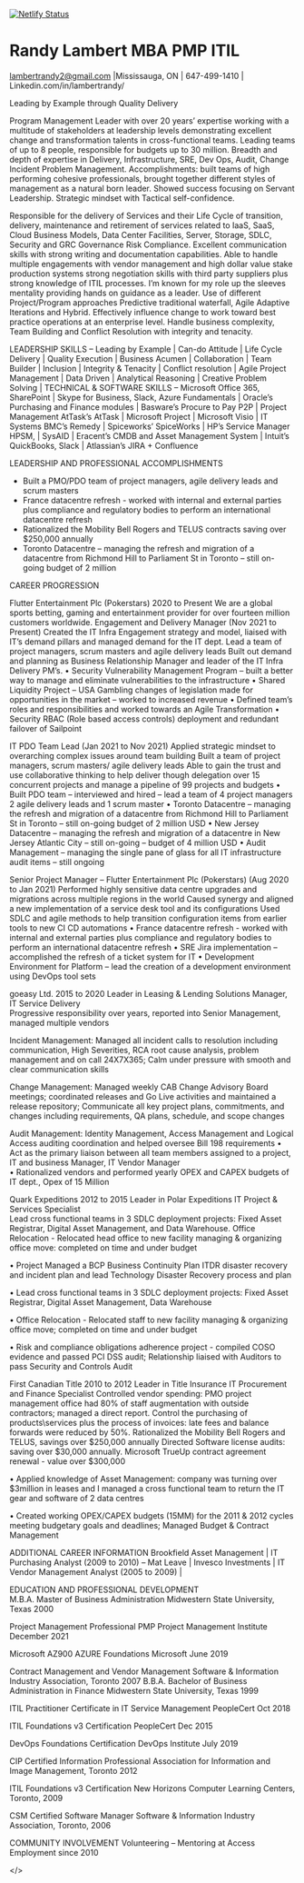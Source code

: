 [![Netlify Status](https://api.netlify.com/api/v1/badges/d7d7b33f-0367-4c73-9adc-48e6161e322b/deploy-status)](https://app.netlify.com/projects/cvrandylambert/deploys)


# Randy Lambert MBA PMP ITIL

lambertrandy2@gmail.com |Mississauga, ON | 647-499-1410 | Linkedin.com/in/lambertrandy/

Leading by Example through Quality Delivery

Program Management Leader with over 20 years’ expertise working with a multitude of stakeholders at leadership levels demonstrating excellent change and transformation talents in cross-functional teams.
Leading teams of up to 8 people, responsible for budgets up to 30 million.
Breadth and depth of expertise in Delivery, Infrastructure, SRE, Dev Ops, Audit, Change Incident Problem Management.
Accomplishments: built teams of high performing cohesive professionals, brought together different styles of management as a natural born leader. Showed success focusing on Servant Leadership. Strategic mindset with Tactical self-confidence.

Responsible for the delivery of Services and their Life Cycle of transition, delivery, maintenance and retirement of services related to IaaS, SaaS, Cloud Business Models, Data Center Facilities, Server, Storage, SDLC, Security and GRC Governance Risk Compliance.
Excellent communication skills with strong writing and documentation capabilities. Able to handle multiple engagements with vendor management and high dollar value stake production systems strong negotiation skills with third party suppliers plus strong knowledge of ITIL processes.
I’m known for my role up the sleeves mentality providing hands on guidance as a leader. Use of different Project/Program approaches Predictive traditional waterfall, Agile Adaptive Iterations and Hybrid. Effectively influence change to work toward best practice operations at an enterprise level. Handle business complexity, Team Building and Conflict Resolution with integrity and tenacity.

LEADERSHIP SKILLS – Leading by Example | Can-do Attitude | Life Cycle Delivery | Quality Execution | Business Acumen | Collaboration | Team Builder | Inclusion | Integrity & Tenacity | Conflict resolution | Agile Project Management | Data Driven | Analytical Reasoning | Creative Problem Solving | 
TECHNICAL & SOFTWARE SKILLS – Microsoft Office 365, SharePoint | Skype for Business, Slack, Azure Fundamentals | Oracle’s Purchasing and Finance modules | Basware’s Procure to Pay P2P | Project Management AtTask’s AtTask | Microsoft Project | Microsoft Visio | IT Systems BMC’s Remedy | Spiceworks’ SpiceWorks | HP’s Service Manager HPSM, | SysAID | Eracent’s CMDB and Asset Management System | Intuit’s QuickBooks, Slack | Atlassian’s JIRA + Confluence


LEADERSHIP AND PROFESSIONAL ACCOMPLISHMENTS
-	Built a PMO/PDO team of project managers, agile delivery leads and scrum masters
-	France datacentre refresh - worked with internal and external parties plus compliance and regulatory bodies to perform an international datacentre refresh
-	Rationalized the Mobility Bell Rogers and TELUS contracts saving over $250,000 annually
-	Toronto Datacentre – managing the refresh and migration of a datacentre from Richmond Hill to Parliament St in Toronto – still on-going budget of 2 million


CAREER PROGRESSION

Flutter Entertainment Plc (Pokerstars)							2020 to Present
We are a global sports betting, gaming and entertainment provider for over fourteen million customers worldwide. 
Engagement and Delivery Manager (Nov 2021 to Present)
Created the IT Infra Engagement strategy and model, liaised with IT’s demand pillars and managed demand for the IT dept.
Lead a team of project managers, scrum masters and agile delivery leads
Built out demand and planning as Business Relationship Manager and leader of the IT Infra Delivery PM’s.
•	Security Vulnerability Management Program – built a better way to manage and eliminate vulnerabilities to the infrastructure
•	Shared Liquidity Project – USA Gambling changes of legislation made for opportunities in the market – worked to increased revenue
•	Defined team’s roles and responsibilities and worked towards an Agile Transformation
•	Security RBAC (Role based access controls) deployment and redundant failover of Sailpoint

IT PDO Team Lead (Jan 2021 to Nov 2021)
Applied strategic mindset to overarching complex issues around team building
Built a team of project managers, scrum masters/ agile delivery leads
Able to gain the trust and use collaborative thinking to help deliver though delegation over 15 concurrent projects and manage a pipeline of 99 projects and budgets
•	Built PDO team – interviewed and hired – lead a team of 4 project managers 2 agile delivery leads and 1 scrum master
•	Toronto Datacentre – managing the refresh and migration of a datacentre from Richmond Hill to Parliament St in Toronto – still on-going budget of 2 million USD
•	New Jersey Datacentre – managing the refresh and migration of a datacentre in New Jersey Atlantic City – still on-going – budget of 4 million USD
•	Audit Management – managing the single pane of glass for all IT infrastructure audit items – still ongoing

Senior Project Manager – Flutter Entertainment Plc (Pokerstars) (Aug 2020 to Jan 2021)
Performed highly sensitive data centre upgrades and migrations across multiple regions in the world
Caused synergy and aligned a new implementation of a service desk tool and its configurations
Used SDLC and agile methods to help transition configuration items from earlier tools to new CI CD automations
•	France datacentre refresh - worked with internal and external parties plus compliance and regulatory bodies to perform an international datacentre refresh
•	SRE Jira implementation – accomplished the refresh of a ticket system for IT
•	Development Environment for Platform – lead the creation of a development environment using DevOps tool sets
 
goeasy Ltd. 												2015 to 2020
Leader in Leasing & Lending Solutions
Manager, IT Service Delivery 	
Progressive responsibility over years, reported into Senior Management, managed multiple vendors

Incident Management: Managed all incident calls to resolution including communication, High Severities, RCA root cause analysis, problem management and on call 24X7X365; Calm under pressure with smooth and clear communication skills

Change Management: Managed weekly CAB Change Advisory Board meetings; coordinated releases and Go Live activities and maintained a release repository; Communicate all key project plans, commitments, and changes including requirements, QA plans, schedule, and scope changes

Audit Management: Identity Management, Access Management and Logical Access auditing coordination and helped oversee Bill 198 requirements
•	Act as the primary liaison between all team members assigned to a project, IT and business
Manager, IT Vendor Manager 	
•	Rationalized vendors and performed yearly OPEX and CAPEX budgets of IT dept., Opex of 15 Million

Quark Expeditions 											2012 to 2015
Leader in Polar Expeditions
IT Project & Services Specialist 	
Lead cross functional teams in 3 SDLC deployment projects: Fixed Asset Registrar, Digital Asset Management, and Data Warehouse. Office Relocation - Relocated head office to new facility managing & organizing office move: completed on time and under budget

•	Project Managed a BCP Business Continuity Plan ITDR disaster recovery and incident plan and lead Technology Disaster Recovery process and plan

•	Lead cross functional teams in 3 SDLC deployment projects: Fixed Asset Registrar, Digital Asset Management, Data Warehouse

•	Office Relocation - Relocated staff to new facility managing & organizing office move; completed on time and under budget

•	Risk and compliance obligations adherence project - compiled COSO evidence and passed PCI DSS audit; Relationship liaised with Auditors to pass Security and Controls Audit

First Canadian Title										2010 to 2012
Leader in Title Insurance
IT Procurement and Finance Specialist
Controlled vendor spending: PMO project management office had 80% of staff augmentation with outside contractors; managed a direct report. Control the purchasing of products\services plus the process of invoices: late fees and balance forwards were reduced by 50%. Rationalized the Mobility Bell Rogers and TELUS, savings over $250,000 annually
Directed Software license audits: saving over $30,000 annually. Microsoft TrueUp contract agreement renewal - value over $300,000

•	Applied knowledge of Asset Management: company was turning over $3million in leases and I managed a cross functional team to return the IT gear and software of 2 data centres

•	Created working OPEX/CAPEX budgets (15MM) for the 2011 & 2012 cycles meeting budgetary goals and deadlines; Managed Budget & Contract Management

ADDITIONAL CAREER INFORMATION
Brookfield Asset Management | IT Purchasing Analyst (2009 to 2010) – Mat Leave | 
Invesco Investments | IT Vendor Management Analyst (2005 to 2009) |


EDUCATION AND PROFESSIONAL DEVELOPMENT   
M.B.A. Master of Business Administration 
Midwestern State University, Texas 2000

Project Management Professional PMP
Project Management Institute
December 2021

Microsoft AZ900 AZURE Foundations
Microsoft
June 2019

Contract Management and Vendor Management 
Software & Information Industry Association, Toronto 2007
B.B.A. Bachelor of Business Administration in Finance
Midwestern State University, Texas 1999

ITIL Practitioner Certificate in 
IT Service Management
PeopleCert
Oct 2018

ITIL Foundations v3 Certification
PeopleCert
Dec 2015

DevOps Foundations Certification
DevOps Institute 
July 2019

CIP Certified Information Professional
Association for Information and Image Management, Toronto 2012

ITIL Foundations v3 Certification 
New Horizons Computer Learning Centers, Toronto, 2009

CSM Certified Software Manager
Software & Information Industry Association, Toronto, 2006 

COMMUNITY INVOLVEMENT 
Volunteering – Mentoring at Access Employment since 2010

</>
